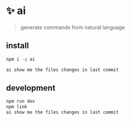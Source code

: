 # ✨ ai

> generate commands from natural language

## install

```bash
npm i -g ai

ai show me the files changes in last commit
```

## development

```bash
npm run dev
npm link
ai show me the files changes in last commit
```
